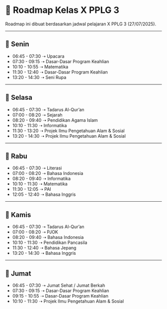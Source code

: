 # 📌 Roadmap Kelas X PPLG 3

Roadmap ini dibuat berdasarkan jadwal pelajaran X PPLG 3 (27/07/2025).

---

## 📅 Senin
- 06:45 - 07:30 ➝ Upacara
- 07:30 - 09:15 ➝ Dasar-Dasar Program Keahlian
- 10:10 - 10:55 ➝ Matematika
- 11:30 - 12:40 ➝ Dasar-Dasar Program Keahlian
- 13:20 - 14:30 ➝ Seni Rupa

---

## 📅 Selasa
- 06:45 - 07:30 ➝ Tadarus Al-Qur’an
- 07:00 - 08:20 ➝ Sejarah
- 08:20 - 09:40 ➝ Pendidikan Agama Islam
- 10:10 - 11:30 ➝ Informatika
- 11:30 - 13:20 ➝ Projek Ilmu Pengetahuan Alam & Sosial
- 13:20 - 14:30 ➝ Projek Ilmu Pengetahuan Alam & Sosial

---

## 📅 Rabu
- 06:45 - 07:30 ➝ Literasi
- 07:00 - 08:20 ➝ Bahasa Indonesia
- 08:20 - 09:40 ➝ Informatika
- 10:10 - 11:30 ➝ Matematika
- 11:30 - 12:05 ➝ PAI
- 12:05 - 12:40 ➝ Bahasa Inggris

---

## 📅 Kamis
- 06:45 - 07:30 ➝ Tadarus Al-Qur’an
- 07:00 - 08:20 ➝ PJOK
- 08:20 - 09:40 ➝ Bahasa Indonesia
- 10:10 - 11:30 ➝ Pendidikan Pancasila
- 11:30 - 12:40 ➝ Bahasa Jepang
- 13:20 - 14:30 ➝ Bahasa Inggris

---

## 📅 Jumat
- 06:45 - 07:30 ➝ Jumat Sehat / Jumat Berkah
- 07:30 - 09:15 ➝ Dasar-Dasar Program Keahlian
- 09:15 - 10:55 ➝ Dasar-Dasar Program Keahlian
- 10:10 - 11:30 ➝ Projek Ilmu Pengetahuan Alam & Sosial
